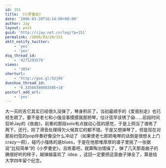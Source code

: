 ```yaml
---
id: 151
title: 《小罗曼史》
date: '2006-03-20T16:14:00+08:00'
author: Jay
layout: post
guid: 'http://ijay.net.cn/log/?p=151'
permalink: /2006/03/20/151
aktt_notify_twitter:
    - 'yes'
    - 'yes'
dsq_thread_id:
    - '4271293579'
views:
    - '3854'
shorturl:
    - 'http://goo.gl/5Uj0k'
duoshuo_thread_id:
    - '6.3356038000358E+18'
posturl_add_url:
    - 'yes'
---
```


大一买的吉它其实已经很久没弹了，琴身积灰了，当初最顺手的《爱我别走》也已经生疏了。要不是老七和小强没事摸摸我那把琴，估计弦早该锈了😱……前段时间狂听Jay的《夜曲》，前奏的那段solo有点拨动心弦的感觉，于是上网当了谱练了两下，还行，除了滑音处理得欠火候其它的都不错。于是又想弹琴了，但是现在对那些扫弦的pop伴奏好像没什么冲动了（如果使老七那把电琴的话倒是很想关上门crazy一把），碰巧小强练的是blues，于是在他那堆厚厚的谱子里挑了一张据说“比较简单”的《小罗曼史》，且练着吧，就算陶冶情操了，弹了几天那首曲子的确很好听的样子，越弹越喜欢了 :idea: ，这回一定要把这首曲子弹全了，算是给大学四年留个纪念。